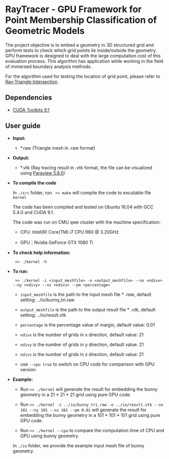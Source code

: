 # RayTracer - GPU Framework for Point Membership Classification of Geometric Models
The project objective is to embed a geometry in 3D structured grid and perform tests to check which grid points lie inside/outside the geometry. GPU framework is designed to deal with the large computation cost of this evaluation process. This algorithm has application while working in the field of immersed boundary analysis methods. 

For the algorithm used for testing the location of grid point, please refer to [Ray-Triangle Intersection](https://www.scratchapixel.com/lessons/3d-basic-rendering/ray-tracing-rendering-a-triangle/ray-triangle-intersection-geometric-solution).

## Dependencies
* [CUDA Toolkits 9.1](https://developer.nvidia.com/accelerated-computing-toolkit)

## User guide

* **Input:**

    * *.raw (Triangle mesh in .raw format)
    
* **Output:**

    * *.vtk (Ray tracing result in .vtk format, the file can be visualized using [Paraview 5.6.0](https://www.paraview.org/))
    
* **To compile the code** 

    In `./src` folder, run ` >> make` will compile the code to excutable file `kernel`
    
    The code has been compiled and tested on Ubuntu 16.04 with GCC 5.4.0 and CUDA 9.1. 
    
    The code was run on CMU qwe cluster with the machine specification: 
    
    * CPU: Intel(R) Core(TM) i7 CPU 960  @ 3.20GHz
    
    * GPU：Nvidia GeForce GTX 1080 Ti 
    
* **To check help information:**

   ` >> ./kernel -h` 

* **To run:**

   ` >> ./kernel -i <input_meshfile> -o <output_meshfile> --nx <ndivx> --ny <ndivy> --nz <ndivz> --pm <percentage>` 

   * `input_meshfile` is the path to the input mesh file * *.raw*, default setting: ../io/bunny_tri.raw
   
   * `output_meshfile` is the path to the output result file * *.vtk*, default setting: ../io/result.vtk
   
   * `percentage` is the percentage value of margin, default value: 0.01
   
   * `ndivx` is the number of grids in x direction, default value: 21
   
   * `ndivy` is the number of grids in y direction, default value: 21
   
   * `ndivz` is the number of grids in z direction, default value: 21
   
   * use `--cpu true` to switch on CPU code for comparison with GPU version

 * **Example:** 

   * Run `>> ./kernel` will generate the result for embedding the bunny geometry in a 21 * 21 * 21 grid using pure GPU code.
   
   * Run `>> ./kernel -i ../io/bunny_tri.raw -o ../io/result.vtk --nx 101 --ny 101 --nz 101 --pm 0.01` will generate the result for embedding the bunny geometry in a 101 * 101 * 101 grid using pure GPU code.
   
   * Run `>> ./kernel --cpu` to compare the computation time of CPU and GPU using bunny geometry.
   
  
   
   In `./io` folder, we provide the example input mesh file of bunny geometry.

